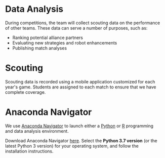 # Data Analysis

During competitions, the team will collect scouting data on the performance of other teams. These data can serve a number of purposes, such as:

* Ranking potential alliance partners
* Evaluating new strategies and robot enhancements
* Publishing match analyses

# Scouting

Scouting data is recorded using a mobile application customized for each year's game. Students are assigned to each match to ensure that we have complete coverage.

# Anaconda Navigator

We use [Anaconda Navigator](https://www.anaconda.com/) to launch either a [Python](http://www.python.org) or [R](https://www.r-project.org) programming and data analysis environment.

Download Anaconda Navigator [here](https://www.anaconda.com/download/). Select the **Python 3.7 version** (or the latest Python 3 version) for your operating system, and follow the installation instructions.

